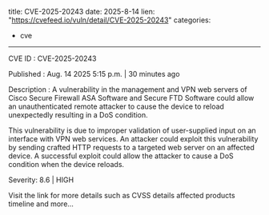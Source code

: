  
title: CVE-2025-20243
date: 2025-8-14
lien: "https://cvefeed.io/vuln/detail/CVE-2025-20243"
categories:
  - cve
---

CVE ID : CVE-2025-20243

Published :  Aug. 14
2025
5:15 p.m. | 30 minutes ago

Description : A vulnerability in the management and VPN web servers of Cisco Secure Firewall ASA Software and Secure FTD Software could allow an unauthenticated
remote attacker to cause the device to reload unexpectedly
resulting in a DoS condition.

This vulnerability is due to improper validation of user-supplied input on an interface with VPN web services. An attacker could exploit this vulnerability by sending crafted HTTP requests to a targeted web server on an affected device. A successful exploit could allow the attacker to cause a DoS condition when the device reloads.

Severity: 8.6 | HIGH

Visit the link for more details
such as CVSS details
affected products
timeline
and more...

